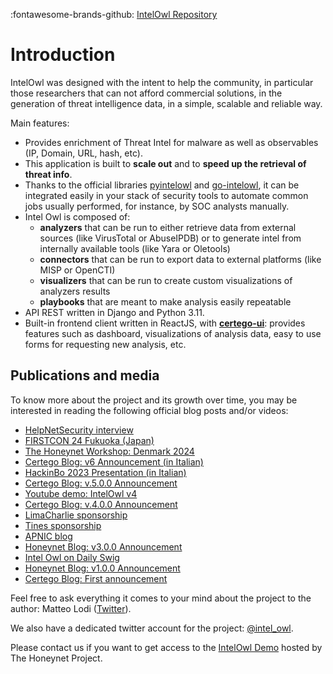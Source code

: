 :fontawesome-brands-github: [IntelOwl Repository](https://github.com/intelowlproject/IntelOwl)

# Introduction

IntelOwl was designed with the intent to help the community, in particular those researchers that can not afford commercial solutions, in the generation of threat intelligence data, in a simple, scalable and reliable way.

Main features:

- Provides enrichment of Threat Intel for malware as well as observables (IP, Domain, URL, hash, etc).
- This application is built to **scale out** and to **speed up the retrieval of threat info**.
- Thanks to the official libraries [pyintelowl](https://github.com/intelowlproject/pyintelowl) and [go-intelowl](https://github.com/intelowlproject/go-intelowl), it can be integrated easily in your stack of security tools to automate common jobs usually performed, for instance, by SOC analysts manually.
- Intel Owl is composed of:
  - **analyzers** that can be run to either retrieve data from external sources (like VirusTotal or AbuseIPDB) or to generate intel from internally available tools (like Yara or Oletools)
  - **connectors** that can be run to export data to external platforms (like MISP or OpenCTI)
  - **visualizers** that can be run to create custom visualizations of analyzers results
  - **playbooks** that are meant to make analysis easily repeatable
- API REST written in Django and Python 3.11.
- Built-in frontend client written in ReactJS, with **[certego-ui](https://github.com/certego/certego-ui)**: provides features such as dashboard, visualizations of analysis data, easy to use forms for requesting new analysis, etc.

## Publications and media

To know more about the project and its growth over time, you may be interested in reading the following official blog posts and/or videos:

- [HelpNetSecurity interview](https://www.helpnetsecurity.com/2024/08/14/intelowl-open-source-threat-intelligence-management/)
- [FIRSTCON 24 Fukuoka (Japan)](https://www.youtube.com/watch?v=1L5rzvlRjdU)
- [The Honeynet Workshop: Denmark 2024](https://github.com/intelowlproject/thp_workshop_2024)
- [Certego Blog: v6 Announcement (in Italian)](https://www.certego.net/blog/intelowl-six-release/)
- [HackinBo 2023 Presentation (in Italian)](https://www.youtube.com/watch?v=55GKEZoDBgU)
- [Certego Blog: v.5.0.0 Announcement](https://www.certego.net/blog/intelowl-v5-released)
- [Youtube demo: IntelOwl v4](https://youtu.be/pHnh3qTzSeM)
- [Certego Blog: v.4.0.0 Announcement](https://www.certego.net/en/news/intel-owl-release-v4-0-0/)
- [LimaCharlie sponsorship](https://limacharlie.io/blog/limacharlie-sponsors-intel-owl/?utm_source=intelowl&utm_medium=banner)
- [Tines sponsorship](https://www.tines.com/blog/announcing-our-sponsorship-of-intel-owl?utm_source=oss&utm_medium=sponsorship&utm_campaign=intelowl)
- [APNIC blog](https://blog.apnic.net/2021/10/22/intel-owl-v3-0-0-speeds-up-threat-intelligence-retrieval/)
- [Honeynet Blog: v3.0.0 Announcement](https://www.honeynet.org/2021/09/13/intel-owl-release-v3-0-0/)
- [Intel Owl on Daily Swig](https://portswigger.net/daily-swig/intel-owl-osint-tool-automates-the-intel-gathering-process-using-a-single-api)
- [Honeynet Blog: v1.0.0 Announcement](https://www.honeynet.org/?p=7558)
- [Certego Blog: First announcement](https://www.certego.net/en/news/new-year-new-tool-intel-owl/)

Feel free to ask everything it comes to your mind about the project to the author:
Matteo Lodi ([Twitter](https://twitter.com/matte_lodi)).

We also have a dedicated twitter account for the project: [@intel_owl](https://twitter.com/intel_owl).

Please contact us if you want to get access to the [IntelOwl Demo](https://intelowl.honeynet.org/) hosted by The Honeynet Project.
